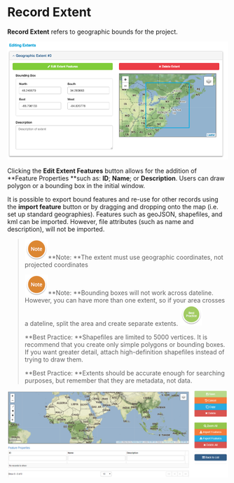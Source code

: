 # Record Extent

**Record Extent** refers to geographic bounds for the project.

![](/assets/ExtentScreenshot.png)

Clicking the **Edit Extent Features** button allows for the addition of **Feature Properties **such as: **ID**; **Name**; or **Description**. Users can draw polygon or a bounding box in the initial window.

It is possible to export bound features and re-use for other records using the **import feature** button or by dragging and dropping onto the map \(i.e. set up standard geographies\).  Features such as geoJSON, shapefiles, and kml can be imported. However, file attributes \(such as name and description\), will not be imported.

> ![](/assets/NoteSmall.png)**Note: **The extent must use geographic coordinates, not projected coordinates
>
>
> ![](/assets/NoteSmall.png)**Note: **Bounding boxes will not work across dateline. However, you can have more than one extent, so if your area crosses a dateline, split the area and create separate extents.
> ![](/assets/BestPracticeSmall.png)
>
> **Best Practice: **Shapefiles are limited to 5000 vertices. It is recommend that you create only simple polygons or bounding boxes. If you want greater detail, attach high-definition shapefiles instead of trying to draw them.
>
> **Best Practice: **Extents should be accurate enough for searching purposes, but remember that they are metadata, not data.

![](/assets/Edit_Extent_Page.png)

